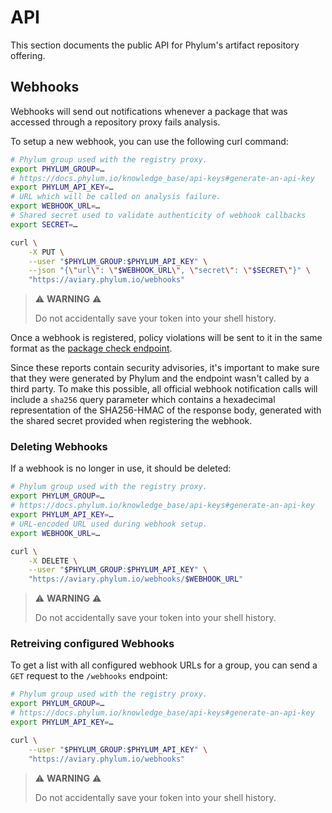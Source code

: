 # API

This section documents the public API for Phylum's artifact repository offering.

## Webhooks

Webhooks will send out notifications whenever a package that was accessed
through a repository proxy fails analysis.

To setup a new webhook, you can use the following curl command:

```sh
# Phylum group used with the registry proxy.
export PHYLUM_GROUP=…
# https://docs.phylum.io/knowledge_base/api-keys#generate-an-api-key
export PHYLUM_API_KEY=…
# URL which will be called on analysis failure.
export WEBHOOK_URL=…
# Shared secret used to validate authenticity of webhook callbacks
export SECRET=…

curl \
    -X PUT \
    --user "$PHYLUM_GROUP:$PHYLUM_API_KEY" \
    --json "{\"url\": \"$WEBHOOK_URL\", \"secret\": \"$SECRET\"}" \
    "https://aviary.phylum.io/webhooks"
```

> ⚠️ **WARNING** ⚠️
>
> Do not accidentally save your token into your shell history.

Once a webhook is registered, policy violations will be sent to it in the same
format as the [package check endpoint].

Since these reports contain security advisories, it's important to make sure
that they were generated by Phylum and the endpoint wasn't called by a third
party. To make this possible, all official webhook notification calls will
include a `sha256` query parameter which contains a hexadecimal representation
of the SHA256-HMAC of the response body, generated with the shared secret
provided when registering the webhook.

### Deleting Webhooks

If a webhook is no longer in use, it should be deleted:

```sh
# Phylum group used with the registry proxy.
export PHYLUM_GROUP=…
# https://docs.phylum.io/knowledge_base/api-keys#generate-an-api-key
export PHYLUM_API_KEY=…
# URL-encoded URL used during webhook setup.
export WEBHOOK_URL=…

curl \
    -X DELETE \
    --user "$PHYLUM_GROUP:$PHYLUM_API_KEY" \
    "https://aviary.phylum.io/webhooks/$WEBHOOK_URL"
```

> ⚠️ **WARNING** ⚠️
>
> Do not accidentally save your token into your shell history.

### Retreiving configured Webhooks

To get a list with all configured webhook URLs for a group, you can send a `GET`
request to the `/webhooks` endpoint:

```sh
# Phylum group used with the registry proxy.
export PHYLUM_GROUP=…
# https://docs.phylum.io/knowledge_base/api-keys#generate-an-api-key
export PHYLUM_API_KEY=…

curl \
    --user "$PHYLUM_GROUP:$PHYLUM_API_KEY" \
    "https://aviary.phylum.io/webhooks"
```

> ⚠️ **WARNING** ⚠️
>
> Do not accidentally save your token into your shell history.

[package check endpoint]: https://api.phylum.io/api/v0/swagger/index.html#/Organizations/organizations_group_packages_check
